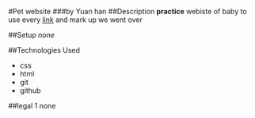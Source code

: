 #Pet website
###by Yuan han
##Description
**practice** webiste of baby to use every [link](http://www.p.com) and mark up we went over

##Setup
_none_

##Technologies Used
* css
* html
* git
* github

##legal
1 none
